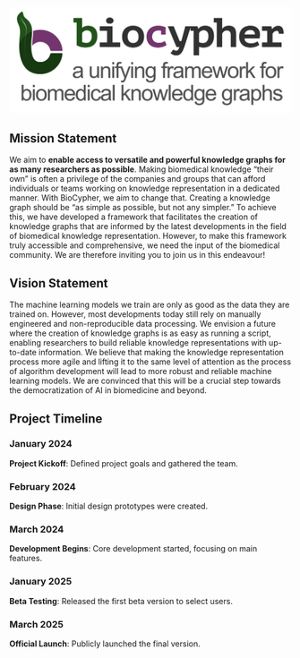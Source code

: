 ![Alt text](./assets/img/banner-biocypher.png)

## Mission Statement

We aim to **enable access to versatile and powerful knowledge graphs for as many researchers as possible**. Making biomedical knowledge “their own” is often a privilege of the companies and groups that can afford individuals or teams working on knowledge representation in a dedicated manner. With BioCypher, we aim to change that. Creating a knowledge graph should be “as simple as possible, but not any simpler.” To achieve this, we have developed a framework that facilitates the creation of knowledge graphs that are informed by the latest developments in the field of biomedical knowledge representation. However, to make this framework truly accessible and comprehensive, we need the input of the biomedical community. We are therefore inviting you to join us in this endeavour!

## Vision Statement

The machine learning models we train are only as good as the data they are trained on. However, most developments today still rely on manually engineered and non-reproducible data processing. We envision a future where the creation of knowledge graphs is as easy as running a script, enabling researchers to build reliable knowledge representations with up-to-date information. We believe that making the knowledge representation process more agile and lifting it to the same level of attention as the process of algorithm development will lead to more robust and reliable machine learning models. We are convinced that this will be a crucial step towards the democratization of AI in biomedicine and beyond.

## Project Timeline

<div class="timeline">

<div class="timeline-item">
  <h3>January 2024</h3>
  <p><strong>Project Kickoff</strong>: Defined project goals and gathered the team.</p>
</div>

<div class="timeline-item">
  <h3>February 2024</h3>
  <p><strong>Design Phase</strong>: Initial design prototypes were created.</p>
</div>

<div class="timeline-item">
  <h3>March 2024</h3>
  <p><strong>Development Begins</strong>: Core development started, focusing on main features.</p>
</div>

<div class="timeline-item">
  <h3>January 2025</h3>
  <p><strong>Beta Testing</strong>: Released the first beta version to select users.</p>
</div>

<div class="timeline-item">
  <h3>March 2025</h3>
  <p><strong>Official Launch</strong>: Publicly launched the final version.</p>
</div>

</div>